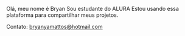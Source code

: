 Olá, meu nome é Bryan
Sou estudante do ALURA
Estou usando essa plataforma para compartilhar meus projetos.

Contato:
bryanyamattos@hotmail.com
